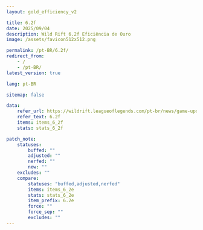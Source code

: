 ```yaml
---
layout: gold_efficiency_v2

title: 6.2f
date: 2025/09/04
description: Wild Rift 6.2f Eficiência de Ouro
image: /assets/favicon512x512.png

permalink: /pt-BR/6.2f/
redirect_from:
    - /
    - /pt-BR/
latest_version: true

lang: pt-BR

sitemap: false

data:
    refer_url: https://wildrift.leagueoflegends.com/pt-br/news/game-updates/wild-rift-patch-notes-6-2f/
    refer_text: 6.2f
    items: items_6_2f
    stats: stats_6_2f

patch_note:
    statuses:
        buffed: ""
        adjusted: ""
        nerfed: ""
        new: ""
    excludes: ""
    compare:
        statuses: "buffed,adjusted,nerfed"
        items: items_6_2e
        stats: stats_6_2e
        item_prefix: 6.2e
        force: ""
        force_sep: ""
        excludes: ""
---
```

